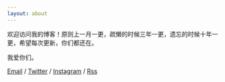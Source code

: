 ```yaml
---
layout: about
---
```


欢迎访问我的博客！原则上一月一更，疏懒的时候三年一更，遗忘的时候十年一更，希望每次更新，你们都还在。

我爱你们。

[Email](mailto:uuavvo@gmail.com) / [Twitter](https://twitter.com/uuavv) / [Instagram](https://www.instagram.com/uuavv/) / [Rss](https://dieday.cn/feed)
